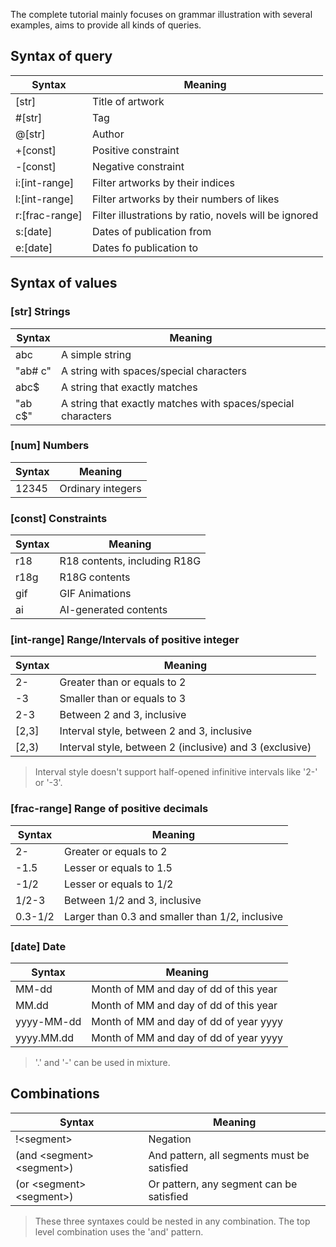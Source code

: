 The complete tutorial mainly focuses on grammar illustration with several examples, aims to provide
all kinds of queries.

## Syntax of query

| Syntax                                                                             | Meaning                                               |
| ---------------------------------------------------------------------------------- | ----------------------------------------------------- |
| [str]                          | Title of artwork                                      |
| #[str]                         | Tag                                                   |
| @[str]            | Author                                                |
| +[const]                       | Positive constraint                                   |
| -[const]                       | Negative constraint                                   |
| i:[int-range]  | Filter artworks by their indices                      |
| l:[int-range]  | Filter artworks by their numbers of likes             |
| r:[frac-range] | Filter illustrations by ratio, novels will be ignored |
| s:[date]       | Dates of publication from                             |
| e:[date]       | Dates fo publication to                               |

## Syntax of values

### [str] Strings

| Syntax  | Meaning                                                      |
| ------- | ------------------------------------------------------------ |
| abc     | A simple string                                              |
| "ab# c" | A string with spaces/special characters                      |
| abc$    | A string that exactly matches                                |
| "ab c$" | A string that exactly matches with spaces/special characters |

### [num] Numbers

| Syntax | Meaning           |
| ------ | ----------------- |
| 12345  | Ordinary integers |

### [const] Constraints

| Syntax | Meaning                      |
| ------ | ---------------------------- |
| r18    | R18 contents, including R18G |
| r18g   | R18G contents                |
| gif    | GIF Animations               |
| ai     | AI-generated contents        |

### [int-range] Range/Intervals of positive integer

| Syntax                                                    | Meaning                                                                                       |
| --------------------------------------------------------- | --------------------------------------------------------------------------------------------- |
| 2-                                                        | Greater than or equals to 2                                                                   |
| -3                                                        | Smaller than or equals to 3                                                                   |
| 2-3                                                       | Between 2 and 3, inclusive                                                                    |
| [2,3] | Interval style, between 2 and 3, inclusive                                                    |
| \[2,3)                         | Interval style, between 2 (inclusive) and 3 (exclusive) |

> Interval style doesn't support half-opened infinitive intervals like '2-' or '-3'.

### [frac-range] Range of positive decimals

| Syntax                  | Meaning                                                         |
| ----------------------- | --------------------------------------------------------------- |
| 2-                      | Greater or equals to 2                                          |
| -1.5    | Lesser or equals to 1.5                         |
| -1/2                    | Lesser or equals to 1/2                                         |
| 1/2-3                   | Between 1/2 and 3, inclusive                                    |
| 0.3-1/2 | Larger than 0.3 and smaller than 1/2, inclusive |

### [date] Date

| Syntax                                     | Meaning                                |
| ------------------------------------------ | -------------------------------------- |
| MM-dd                                      | Month of MM and day of dd of this year |
| MM.dd                      | Month of MM and day of dd of this year |
| yyyy-MM-dd                                 | Month of MM and day of dd of year yyyy |
| yyyy.MM.dd | Month of MM and day of dd of year yyyy |

> '.' and '-' can be used in mixture.

## Combinations

| Syntax                                           | Meaning                                     |
| ------------------------------------------------ | ------------------------------------------- |
| !\<segment>                                     | Negation                                    |
| (and \<segment> \<segment>) | And pattern, all segments must be satisfied |
| (or \<segment> \<segment>)  | Or pattern, any segment can be satisfied    |

> These three syntaxes could be nested in any combination. The top level combination uses the 'and' pattern.
